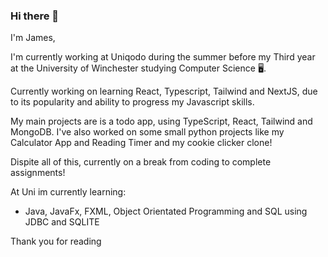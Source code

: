 ### Hi there 👋

I'm James,

I'm currently working at Uniqodo during the summer before my Third year at the University of Winchester studying Computer Science 🖥️.

<!--I'm currently focusing on learning Javascript while working through my second year at the University of Winchester studying Computer Science 🖥️.-->

Currently working on learning React, Typescript, Tailwind and NextJS, due to its popularity and ability to progress my Javascript skills.

My main projects are is a todo app, using TypeScript, React, Tailwind and MongoDB. I've also worked on some small python projects like my Calculator App and Reading Timer and my cookie clicker clone!

Dispite all of this, currently on a break from coding to complete assignments!

At Uni im currently learning:
  - Java, JavaFx, FXML, Object Orientated Programming and SQL using JDBC and SQLITE

Thank you for reading

<!--
**JumesP/JumesP** is a ✨ _special_ ✨ repository because its `README.md` (this file) appears on your GitHub profile.

Javascript, SQL, PHP, Arduino(C++) and Java <- summer between uni yr 1-2

Here are some ideas to get you started:

- 🔭 I’m currently working on ...
- 🌱 I’m currently learning ...
- 👯 I’m looking to collaborate on ...
- 🤔 I’m looking for help with ...
- 💬 Ask me about ...
- 📫 How to reach me: ...
- 😄 Pronouns: ...
- ⚡ Fun fact: ...
-->
